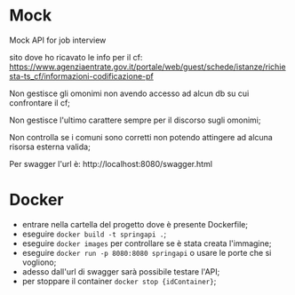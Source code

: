 # Mock
Mock API for job interview

sito dove ho ricavato le info per il cf: https://www.agenziaentrate.gov.it/portale/web/guest/schede/istanze/richiesta-ts_cf/informazioni-codificazione-pf


Non gestisce gli omonimi non avendo accesso ad alcun db su cui confrontare il cf;

Non gestisce l'ultimo carattere sempre per il discorso sugli omonimi;

Non controlla se i comuni sono corretti non potendo attingere ad alcuna risorsa esterna valida;

Per swagger l'url è: http://localhost:8080/swagger.html


# Docker
- entrare nella cartella del progetto dove è presente Dockerfile;
- eseguire ```docker build -t springapi .```;
- eseguire ```docker images``` per controllare se è stata creata l'immagine;
- eseguire ```docker run -p 8080:8080 springapi``` o usare le porte che si vogliono;
- adesso dall'url di swagger sarà possibile testare l'API;
- per stoppare il container ```docker stop {idContainer}```;


